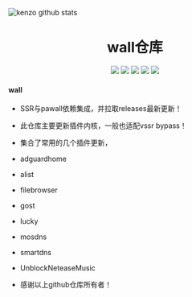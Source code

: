 ![kenzo github stats](https://github-readme-stats.vercel.app/api?username=kenzok8&show_icons=true&theme)
<div align="center">
<h1 align="center">wall仓库</h1>
<img src="https://img.shields.io/github/issues/kenzok8/wall?color=green">
<img src="https://img.shields.io/github/stars/kenzok8/wall?color=yellow">
<img src="https://img.shields.io/github/forks/kenzok8/wall?color=orange">
<img src="https://img.shields.io/github/license/kenzok8/wall?color=ff69b4">
<img src="https://img.shields.io/github/languages/code-size/kenzok8/wall?color=blueviolet">
</div>


#### wall

*  SSR与pawall依赖集成，并拉取releases最新更新！

*  此仓库主要更新插件内核，一般也适配vssr bypass！

*  集合了常用的几个插件更新，

*  adguardhome
*  alist 
*  filebrowser 
*  gost 
*  lucky 
*  mosdns 
*  smartdns
*  UnblockNeteaseMusic

*  感谢以上github仓库所有者！
